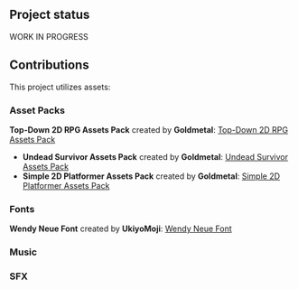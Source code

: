 ## Project status
WORK IN PROGRESS

## Contributions
This project utilizes assets:

### Asset Packs
**Top-Down 2D RPG Assets Pack** created by **Goldmetal**: [Top-Down 2D RPG Assets Pack](https://assetstore.unity.com/packages/2d/characters/top-down-2d-rpg-assets-pack-188718)
- **Undead Survivor Assets Pack** created by **Goldmetal**: [Undead Survivor Assets Pack](https://assetstore.unity.com/packages/2d/undead-survivor-assets-pack-238068)
- **Simple 2D Platformer Assets Pack** created by **Goldmetal**: [Simple 2D Platformer Assets Pack](https://assetstore.unity.com/packages/2d/characters/simple-2d-platformer-assets-pack-188518)

### Fonts
**Wendy Neue Font** created by **UkiyoMoji**: [Wendy Neue Font](https://www.1001fonts.com/wendy-neue-font.html)

### Music

### SFX
